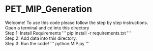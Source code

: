 # PET_MIP_Generation


Welcome! To use this code please follow the step by step instructions. Open a terminal and cd into this directory
<br>
Step 1: Install Requirements
'''
pip install -r requirements.txt
'''
<br>
Step 2: Add data into this directory. 
<br>
Step 3: Run the code!
'''
python MIP.py
'''
